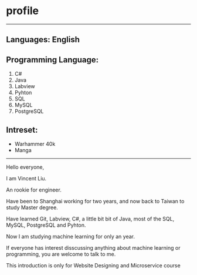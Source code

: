 # profile
----------------------------------------------------------
## Languages: English
## Programming Language: 
1. C#
2. Java
3. Labview
4. Pyhton
5. SQL
6. MySQL
7. PostgreSQL
## Intreset:
* Warhammer 40k
* Manga
----------------------------------------------------------
Hello everyone, 

I am Vincent Liu.

An rookie for engineer.

Have been to Shanghai working for two years, and now back to Taiwan to study Master degree.

Have learned Git, Labview, C#, a little bit bit of Java, most of the SQL,
MySQL, PostgreSQL and Pyhton.

Now I am studying machine learning for only an year.

If everyone has interest disscussing anything about machine learning or programming,
you are welcome to talk to me.

This introduction is only for Website Designing and Microservice course



